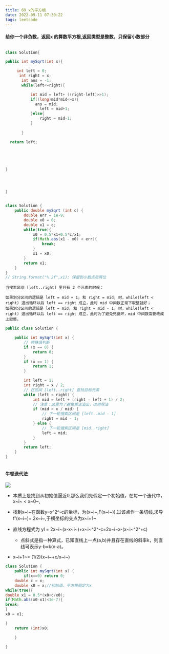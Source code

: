```yaml
---
title: 69_x的平方根
date: 2022-09-11 07:30:22
tags: leetcode
---
```


#### 给你一个非负数，返回x 的算数平方根,返回类型是整数，只保留小数部分

```java

class Solution{

public int mySqrt(int x){

     int left = 0;
      int right = x;
       int ans = -1;
       while(left<=right){

           int mid = left+ ((right-left)>>1);
           if((long)mid*mid<=x){
             ans = mid;
               left = mid+1;
           }else{
               right = mid-1;
           }
         
       }

  return left;





}




}


```

```java

class Solution {
    public double mySqrt (int c) {
        double err = 1e-9;
        double x0 = 0;
        double x1 = c;
        while(true){
            x0 = 0.5*x1+0.5*c/x1;
            if(Math.abs(x1 - x0) < err){
                break;
            }
            x1 = x0;
        }
        return x1;
    }
}
// String.format("%.2f",x1); 保留到小数点后两位

```

    当搜索区间 [left..right] 里只有 2 个元素的时候：

    如果划分区间的逻辑是 left = mid + 1; 和 right = mid; 时，while(left < right) 退出循环以后 left == right 成立，此时 mid 中间数正常下取整就好；
    如果划分区间的逻辑是 left = mid; 和 right = mid - 1; 时，while(left < right) 退出循环以后 left == right 成立，此时为了避免死循环，mid 中间数需要改成上取整。

```java
public class Solution {

    public int mySqrt(int x) {
        // 特殊值判断
        if (x == 0) {
            return 0;
        }
        if (x == 1) {
            return 1;
        }

        int left = 1;
        int right = x / 2;
        // 在区间 [left..right] 查找目标元素
        while (left < right) {
            int mid = left + (right - left + 1) / 2;
            // 注意：这里为了避免乘法溢出，改用除法
            if (mid > x / mid) {
                // 下一轮搜索区间是 [left..mid - 1]
                right = mid - 1;
            } else {
                // 下一轮搜索区间是 [mid..right]
                left = mid;
            }
        }
        return left;
    }
}



```

#### 牛顿迭代法
![](https://tva1.sinaimg.cn/large/e6c9d24egy1h62h94reygj20ya0juaak.jpg)

- 本质上是找到从初始值逼近0,那么我们先假定一个初始值，在每一个迭代中，x~i~ < x~0~,
- 找到x~i~在函数y=x^2^-c的坐标，为(x~i~,F(x~i~)),过该点作一条切线,求导f'(x~i~)= 2x~i~,于横坐标的交点为x~i+1~
- 直线方程式为 yl = 2x~i~(x-x~i~)+x~i~^2^-c=2x~i~x-(x~i~^2^+c)
    - 点斜式是指一种算式，已知直线上一点(a,b)并且存在直线的斜率k，则直线可表示y-b=k(x-a)。

- x~i+1~= (1/2)(x~i~+c/x~i~)


```java
class Solution {
    public int mySqrt(int x) {
        if(x==0) return 0;
    double c = x;
    double x0 = x;//初始值，平方根假定为x
while(true){
double x1 = 0.5*(x0+c/x0);
if(Math.abs(x0-x1)<1e-7){
break;
}
x0 = x1;

} 
    return (int)x0;

    }

}
```